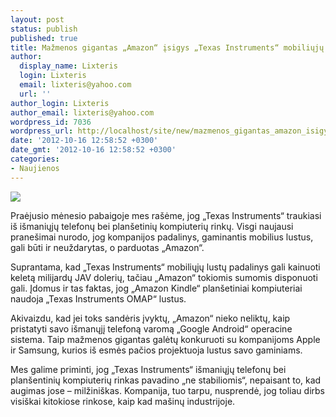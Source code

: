 ```yaml
---
layout: post
status: publish
published: true
title: Mažmenos gigantas „Amazon“ įsigys „Texas Instruments“ mobiliųjų lustų padalinį?
author:
  display_name: Lixteris
  login: Lixteris
  email: lixteris@yahoo.com
  url: ''
author_login: Lixteris
author_email: lixteris@yahoo.com
wordpress_id: 7036
wordpress_url: http://localhost/site/new/mazmenos_gigantas_amazon_isigys_texas_instruments_mobiliuju_lustu_padalini/
date: '2012-10-16 12:58:52 +0300'
date_gmt: '2012-10-16 12:58:52 +0300'
categories:
- Naujienos
---
```

<p><div class="imgright"><img src="http://technews.lt/upload/OMAP-5.jpg"  /></div></p>
<p>
	Praėjusio mėnesio pabaigoje mes ra&scaron;ėme, jog &bdquo;Texas Instruments&ldquo; traukiasi i&scaron; i&scaron;maniųjų telefonų bei plan&scaron;etinių kompiuterių rinkų. Visgi naujausi prane&scaron;imai nurodo, jog kompanijos padalinys, gaminantis mobilius lustus, gali būti ir neuždarytas, o parduotas &bdquo;Amazon&ldquo;.</p>
<p>
	Suprantama, kad &bdquo;Texas Instruments&ldquo; mobiliųjų lustų padalinys gali kainuoti keletą milijardų JAV dolerių, tačiau &bdquo;Amazon&ldquo; tokiomis sumomis disponuoti gali. Įdomus ir tas faktas, jog &bdquo;Amazon Kindle&ldquo; plan&scaron;etiniai kompiuteriai naudoja &bdquo;Texas Instruments OMAP&ldquo; lustus.</p>
<p>
	Akivaizdu, kad jei toks sandėris įvyktų, &bdquo;Amazon&ldquo; nieko neliktų, kaip pristatyti savo i&scaron;manųjį telefoną varomą &bdquo;Google Android&ldquo; operacine sistema. Taip mažmenos gigantas galėtų konkuruoti su kompanijoms Apple ir Samsung, kurios i&scaron; esmės pačios projektuoja lustus savo gaminiams.</p>
<p>
	Mes galime priminti, jog &bdquo;Texas Instruments&ldquo; i&scaron;maniųjų telefonų bei plan&scaron;entinių kompiuterių rinkas pavadino &bdquo;ne stabiliomis&ldquo;, nepaisant to, kad augimas jose &ndash; milžini&scaron;kas. Kompanija, tuo tarpu, nusprendė, jog toliau dirbs visi&scaron;kai kitokiose rinkose, kaip kad ma&scaron;inų industrijoje.</p>
